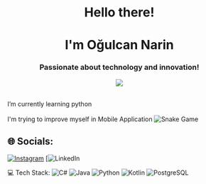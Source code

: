 <h1 align="center"> Hello there!</h1>
<h1 align="center"> I'm Oğulcan Narin</h1>
<h3 align="center">Passionate about technology and innovation!</h3>

<p align="center"><img src="https://i.imgur.com/A6bWGFl.gif"/>


<br> I’m currently learning python<br>
<br> I'm trying to improve myself in Mobile Application
![Snake Game](https://your-gif-link-here.gif)



## 🌐 Socials:
[![Instagram](https://img.shields.io/badge/Instagram-%23E4405F.svg?logo=Instagram&logoColor=white)](https://instagram.com/ogulcannarin_) 
[![LinkedIn](https://img.shields.io/badge/LinkedIn-%230077B5.svg?logo=https://www.linkedin.com/in/ogulcan-narin-b3a080295/) 


💻 Tech Stack:
![C#](https://img.shields.io/badge/c%23-%23239120.svg?style=for-the-badge&logo=csharp&logoColor=white) 
![Java](https://img.shields.io/badge/java-%23ED8B00.svg?style=for-the-badge&logo=openjdk&logoColor=white) 
![Python](https://img.shields.io/badge/python-3670A0?style=for-the-badge&logo=python&logoColor=ffdd54) 
![Kotlin](https://img.shields.io/badge/kotlin-%230095D5.svg?style=for-the-badge&logo=kotlin&logoColor=white) 
![PostgreSQL](https://img.shields.io/badge/postgresql-%23316192.svg?style=for-the-badge&logo=postgresql&logoColor=white)

